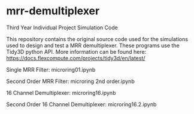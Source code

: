 # mrr-demultiplexer
Third Year Individual Project Simulation Code

This repository contains the original source code used for the simulations used to design and test a MRR demultiplexer.
These programs use the Tidy3D python API. More information can be found here: https://docs.flexcompute.com/projects/tidy3d/en/latest/

Single MRR Filter: microring01.ipynb

Second Order MRR Filter: microring 2nd order.ipynb

16 Channel Demultiplexer: microring16.ipynb

Second Order 16 Channel Demultiplexer: microring16.2.ipynb
